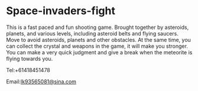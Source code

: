 # Space-invaders-fight

This is a fast paced and fun shooting game. Brought together by asteroids, planets, and various levels, including asteroid belts and flying saucers. Move to avoid asteroids, planets and other obstacles. At the same time, you can collect the crystal and weapons in the game, it will make you stronger. You can make a very quick judgment and give a break when the meteorite is flying towards you.

Tel:+61418451478

Email:lk93565081@sina.com
